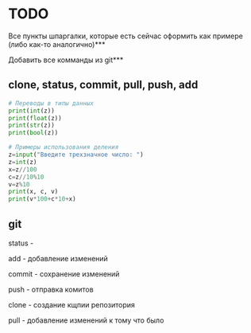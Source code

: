 # TODO 
Все пункты шпаргалки, которые есть сейчас оформить как примере (либо как-то аналогично)***

Добавить все комманды из git***

clone, status, commit, pull, push, add
---

```python
# Переводы в типы данных
print(int(z))
print(float(z))
print(str(z))
print(bool(z))
```

```python
# Примеры использования деления
z=input("Введите трехзначное число: ")
z=int(z)
x=z//100
c=z//10%10
v=z%10
print(x, c, v)
print(v*100+c*10+x)
```

## git 
status - 

add - добавление изменений

commit - сохранение изменений

push - отправка комитов

clone - создание кщпии репозитория

pull - добавление изменений к тому что было




